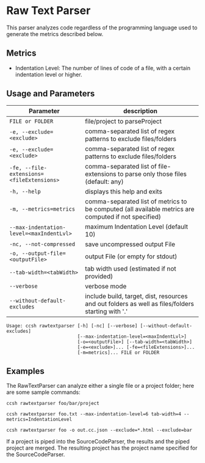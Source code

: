 # Raw Text Parser

This parser analyzes code regardless of the programming language used to generate the metrics described below.

## Metrics

-   Indentation Level: The number of lines of code of a file, with a certain indentation level or higher.

## Usage and Parameters

| Parameter                                 | description                                                                                          |
|-------------------------------------------|------------------------------------------------------------------------------------------------------|
| `FILE or FOLDER`                          | file/project to parseProject                                                                         |
| `-e, --exclude=<exclude>`                 | comma-separated list of regex patterns to exclude files/folders                                      |
| `-e, --exclude=<exclude>`                 | comma-separated list of regex patterns to exclude files/folders                                      |
| `-fe, --file-extensions=<fileExtensions>` | comma-separated list of file-extensions to parse only those files (default: any)                     |
| `-h, --help`                              | displays this help and exits                                                                         |
| `-m, --metrics=metrics`                   | comma-separated list of metrics to be computed (all available metrics are computed if not specified) |
| `--max-indentation-level=<maxIndentLvl>`  | maximum Indentation Level (default 10)                                                               |
| `-nc, --not-compressed`                   | save uncompressed output File                                                                        |
| `-o, --output-file=<outputFile>`          | output File (or empty for stdout)                                                                    |
| `--tab-width=<tabWidth>`                  | tab width used (estimated if not provided)                                                           |
| `--verbose`                               | verbose mode                                                                                         |
| `--without-default-excludes`              | include build, target, dist, resources and out folders as well as files/folders starting with '.'    |

```
Usage: ccsh rawtextparser [-h] [-nc] [--verbose] [--without-default-excludes]
                          [--max-indentation-level=<maxIndentLvl>]
                          [-o=<outputFile>] [--tab-width=<tabWidth>]
                          [-e=<exclude>]... [-fe=<fileExtensions>]...
                          [-m=metrics]... FILE or FOLDER
```

## Examples

The RawTextParser can analyze either a single file or a project folder; here are some sample commands:

```
ccsh rawtextparser foo/bar/project
```

```
ccsh rawtextparser foo.txt --max-indentation-level=6 tab-width=4 --metrics=IndentationLevel
```

```
ccsh rawtextparser foo -o out.cc.json --exclude=*.html --exclude=bar
```

If a project is piped into the SourceCodeParser, the results and the piped project are merged.
The resulting project has the project name specified for the SourceCodeParser.
